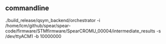 ## commandline
./build_release/qsym_backend/orchestrator -i /home/lcm/github/spear/spear-code/firmware/STMfirmware/SpearCROMU_00004/intermediate_results -s /dev/ttyACM1 -b 10000000
